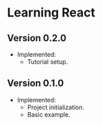 # Learning React

## Version 0.2.0
- Implemented:
  - Tutorial setup.

## Version 0.1.0
- Implemented:
  - Project initialization.
  - Basic example.
